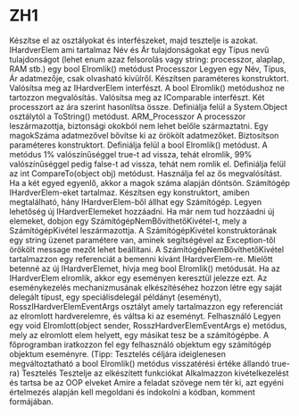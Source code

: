 # ZH1
Készítse el az osztályokat és interfészeket, majd tesztelje is azokat.
IHardverElem ami tartalmaz Név és Ár tulajdonságokat egy Típus nevű tulajdonságot (lehet enum azaz felsorolás vagy string: processzor, alaplap, RAM stb.) egy bool Elromlik() metódust
Processzor Legyen egy Név, Típus, Ár adatmezője, csak olvasható kívülről. Készítsen paraméteres konstruktort. Valósítsa meg az IHardverElem interfészt. A bool Elromlik() metódushoz ne tartozzon megvalósítás. Valósítsa meg az IComparable interfészt. Két processzort az ára szerint hasonlítsa össze. Definiálja felül a System.Object osztálytól a ToString() metódust.
ARM_Processzor A processzor leszármazottja, biztonsági okokból nem lehet belőle származtatni. Egy magokSzáma adatmezővel bővítse ki az örökölt adatmezőket. Biztosítson paraméteres konstruktort. Definiálja felül a bool Elromlik() metódust. A metódus 1% valószínűséggel true-t ad vissza, tehát elromlik, 99% valószínűséggel pedig false-t ad vissza, tehát nem romlik el. Definiálja felül az int CompareTo(object obj) metódust. Használja fel az ős megvalósítást. Ha a két egyed egyenlő, akkor a magok száma alapján döntsön.
Számítógép IHardverElem-eket tartalmaz. Készítsen egy konstruktort, amiben megtalálható, hány IHardverElem-ből állhat egy Számítógép. Legyen lehetőség új IHardverElemeket hozzáadni. Ha már nem tud hozzáadni új elemeket, dobjon egy SzámítógépNemBővíthetőKivétel-t, mely a SzámítógépKivétel leszármazottja. A SzámítógépKivétel konstruktorának egy string üzenet paramétere van, aminek segítségével az Exception-től örökölt message mezőt lehet beállítani. A SzámítógépNemBővíthetőKivétel tartalmazzon egy referenciát a bemenni kívánt IHardverElem-re. Mielőtt betenné az új IHardverElemet, hívja meg bool Elromlik() metódusát. Ha az IHardverElem elromlik, akkor egy eseményen keresztül jelezze ezt. Az eseménykezelés mechanizmusának elkészítéséhez hozzon létre egy saját delegált típust, egy speciálisdelegál példányt (eseményt), RosszIHardverElemEventArgs osztályt amely tartalmazzon egy referenciát az elromlott hardverelemre, és váltsa ki az eseményt.
Felhasználó Legyen egy void Elromlott(object sender, RosszHardverElemEventArgs e) metódus, mely az elromlott elem helyett, egy másikat tesz be a számítógépbe. A főprogramban iratkozzon fel egy felhasználó objektum egy számítógép objektum eseményre. (Tipp: Tesztelés céljára ideiglenesen megváltoztatható a bool Elromlik() metódus visszatérési értéke állandó true-ra)
Tesztelés Tesztelje az elkészített funkciókat Alkalmazzon kivételkezelést és tartsa be az OOP elveket
Amire a feladat szövege nem tér ki, azt egyéni értelmezés alapján kell megoldani és indokolni a kódban, komment formájában.
